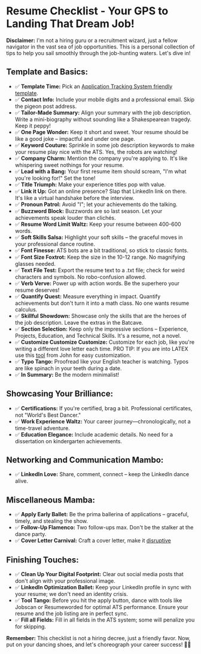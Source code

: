 # Resume Checklist - Your GPS to Landing That Dream Job!

**Disclaimer:** I'm not a hiring guru or a recruitment wizard, just a fellow navigator in the vast sea of job opportunities. This is a personal collection of tips to help you sail smoothly through the job-hunting waters. Let's dive in!

## Template and Basics:

- ✅ **Template Time:** Pick an [Application Tracking System friendly template](https://assets.ctfassets.net/pdf29us7flmy/6NLdBCISS0n7kzd0UZQqVS/aa489033ab3d9d9a47cb845251dd481f/ATS_Resume_Template.docx).
- ✅ **Contact Info:** Include your mobile digits and a professional email. Skip the pigeon post address.
- ✅ **Tailor-Made Summary:** Align your summary with the job description. Write a mini-biography without sounding like a Shakespearean tragedy. Keep it peppy!
- ✅ **One Page Wonder:** Keep it short and sweet. Your resume should be like a good joke – impactful and under one page.
- ✅ **Keyword Couture:** Sprinkle in some job description keywords to make your resume play nice with the ATS. Yes, the robots are watching!
- ✅ **Company Charm:** Mention the company you're applying to. It's like whispering sweet nothings for your resume.
- ✅ **Lead with a Bang:** Your first resume item should scream, "I'm what you're looking for!" Set the tone!
- ✅ **Title Triumph:** Make your experience titles pop with value.
- ✅ **Link it Up:** Got an online presence? Slap that LinkedIn link on there. It's like a virtual handshake before the interview.
- ✅ **Pronoun Patrol:** Avoid "I"; let your achievements do the talking.
- ✅ **Buzzword Block:** Buzzwords are so last season. Let your achievements speak louder than clichés.
- ✅ **Resume Word Limit Waltz:** Keep your resume between 400-600 words.
- ✅ **Soft Skills Salsa:** Highlight your soft skills – the graceful moves in your professional dance routine.
- ✅ **Font Finesse:** ATS bots are a bit traditional, so stick to classic fonts.
- ✅ **Font Size Foxtrot:** Keep the size in the 10-12 range. No magnifying glasses needed.
- ✅ **Text File Test:** Export the resume text to a .txt file; check for weird characters and symbols. No robo-confusion allowed.
- ✅ **Verb Verve:** Power up with action words. Be the superhero your resume deserves!
- ✅ **Quantify Quest:** Measure everything in impact. Quantify achievements but don't turn it into a math class. No one wants resume calculus.
- ✅ **Skillful Showdown:** Showcase only the skills that are the heroes of the job description. Leave the extras in the Batcave.
- ✅ **Section Selection:** Keep only the impressive sections – Experience, Projects, Education, and Technical Skills. It's a resume, not a novel.
- ✅ **Customize Customize Customize:** Customize for each job, like you're writing a different love letter each time. PRO TIP: If you are into LATEX use this [tool](https://www.linkedin.com/pulse/create-perfect-resume-each-application-using-latex-git-john-rodgers-zbh9f/) from John for easy customization.
- ✅ **Typo Tango:** Proofread like your English teacher is watching. Typos are like spinach in your teeth during a date.
- ✅ **In Summary:** Be the modern minimalist!

## Showcasing Your Brilliance:

- ✅ **Certifications:** If you're certified, brag a bit. Professional certificates, not "World's Best Dancer."
- ✅ **Work Experience Waltz:** Your career journey—chronologically, not a time-travel adventure.
- ✅ **Education Elegance:** Include academic details. No need for a dissertation on kindergarten achievements.

## Networking and Communication Mambo:

- ✅ **LinkedIn Love:** Share, comment, connect – keep the LinkedIn dance alive.

## Miscellaneous Mamba:

- ✅ **Apply Early Ballet:** Be the prima ballerina of applications – graceful, timely, and stealing the show.
- ✅ **Follow-Up Flamenco:** Two follow-ups max. Don't be the stalker at the dance party.
- ✅ **Cover Letter Carnival:** Craft a cover letter, make it [disruptive](https://www.indeed.com/career-advice/resumes-cover-letters/disruptive-cover-letter)

## Finishing Touches:

- ✅ **Clean Up Your Digital Footprint:** Clear out social media posts that don't align with your professional image.
- ✅ **LinkedIn Optimization Ballet:** Keep your LinkedIn profile in sync with your resume; we don't need an identity crisis.
- ✅ **Tool Tango:** Before you hit the apply button, dance with tools like Jobscan or Resumeworded for optimal ATS performance. Ensure your resume and the job listing are in perfect sync.
- ✅ **Fill all Fields:** Fill in all fields in the ATS system; some will penalize you for skipping.

**Remember:** This checklist is not a hiring decree, just a friendly favor. Now, put on your dancing shoes, and let's choreograph your career success! 💃🕺
